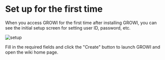 # Set up for the first time

When you access GROWI for the first time after installing GROWI, you can see the initial setup screen for setting user ID, password, etc.

<img :src="$withBase('/assets/images/en/setup.png')" alt="setup">

Fill in the required fields and click the "Create" button to launch GROWI and open the wiki home page.

